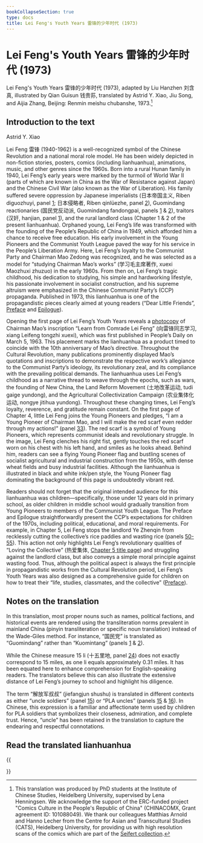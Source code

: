 ```yaml
---
bookCollapseSection: true
type: docs
title: Lei Feng's Youth Years 雷锋的少年时代 (1973)
---
```


# Lei Feng's Youth Years 雷锋的少年时代 (1973)

Lei Feng's Youth Years 雷锋的少年时代 (1973), adapted by Liu Hanzhen 刘含真, illustrated by Qian Guisun 钱贵荪, translated by Astrid Y. Xiao, Jiu Song, and Aijia Zhang, Beijing: Renmin meishu chubanshe, 1973.[^1]

## Introduction to the text

Astrid Y. Xiao

Lei Feng 雷锋 (1940-1962) is a well-recognized symbol of the Chinese Revolution and a national moral role model. He has been widely depicted in non-fiction stories, posters, comics (including lianhuanhua), animations, music, and other genres since the 1960s. Born into a rural Hunan family in 1940, Lei Feng’s early years were marked by the turmoil of World War II (parts of which are known in China as the War of Resistance against Japan) and the Chinese Civil War (also known as the War of Liberation). His family suffered severe oppression by Japanese imperialists (日本帝国主义, Riben diguozhuyi, panel [1](https://chinacomx.github.io/translations/leifeng/b-page-02/); 日本侵略者, Riben qinlüezhe, panel [2](https://chinacomx.github.io/translations/leifeng/b-page-03/)), Guomindang reactionaries (国民党反动派, Guomindang fandongpai, panels [1](https://chinacomx.github.io/translations/leifeng/b-page-02/) & [2](https://chinacomx.github.io/translations/leifeng/b-page-03/)), traitors (汉奸, hanjian, panel [1](https://chinacomx.github.io/translations/leifeng/b-page-02/)), and the rural landlord class (Chapter 1 & 2 of the present lianhuanhua). Orphaned young, Lei Feng’s life was transformed with the founding of the People’s Republic of China in 1949, which afforded him a chance to receive free education. His early involvement in the Young Pioneers and the Communist Youth League paved the way for his service in the People’s Liberation Army. Here, Lei Feng’s loyalty to the Communist Party and Chairman Mao Zedong was recognized, and he was selected as a model for “studying Chairman Mao’s works” (学习毛主席著作, xuexi Maozhuxi zhuzuo) in the early 1960s. From then on, Lei Feng’s tragic childhood, his dedication to studying, his simple and hardworking lifestyle, his passionate involvement in socialist construction, and his supreme altruism were emphasized in the Chinese Communist Party’s (CCP) propaganda. Published in 1973, this lianhuanhua is one of the propagandistic pieces clearly aimed at young readers (“Dear Little Friends”, [Preface](https://chinacomx.github.io/translations/leifeng/b-front-preface/) and [Epilogue](https://chinacomx.github.io/translations/leifeng/b-page-61-epilogue/)).

Opening the first page of Lei Feng’s Youth Years reveals a [photocopy](https://chinacomx.github.io/translations/leifeng/b-front-pictures/) of Chairman Mao’s inscription “Learn from Comrade Lei Feng” (向雷锋同志学习, xiang Leifeng tongzhi xuexi), which was first published in People’s Daily on March 5, 1963. This placement marks the lianhuanhua as a product timed to coincide with the 10th anniversary of Mao’s directive. Throughout the Cultural Revolution, many publications prominently displayed Mao’s quotations and inscriptions to demonstrate the respective work’s allegiance to the Communist Party’s ideology, its revolutionary zeal, and its compliance with the prevailing political demands. The lianhuanhua uses Lei Feng’s childhood as a narrative thread to weave through the epochs, such as wars, the founding of New China, the Land Reform Movement (土地改革运动, tudi gaige yundong), and the Agricultural Collectivization Campaign (农业集体化运动, nongye jitihua yundong). Throughout these changing times, Lei Feng’s loyalty, reverence, and gratitude remain constant. On the first page of Chapter 4, little Lei Feng joins the Young Pioneers and pledges, “I am a Young Pioneer of Chairman Mao, and I will make the red scarf even redder through my actions!” (panel [33](https://chinacomx.github.io/translations/leifeng/b-page-37/)). The red scarf is a symbol of Young Pioneers, which represents communist ideals and revolutionary struggle. In the image, Lei Feng clenches his right fist, gently touches the red scarf worn on his chest with his left hand, and smiles as he looks ahead. Behind him, readers can see a flying Young Pioneer flag and bustling scenes of socialist agricultural and industrial construction from the 1950s, with dense wheat fields and busy industrial facilities. Although the lianhuanhua is illustrated in black and white ink/pen style, the Young Pioneer flag dominating the background of this page is undoubtedly vibrant red.

Readers should not forget that the original intended audience for this lianhuanhua was children—specifically, those under 12 years old in primary school, as older children in middle school would gradually transition from Young Pioneers to members of the Communist Youth League. The Preface and Epilogue straightforwardly present the CCP’s expectations for children of the 1970s, including political, educational, and moral requirements. For example, in Chapter 5, Lei Feng stops the landlord Ye Zhenqin from recklessly cutting the collective’s rice paddies and wasting rice (panels [50-55](https://chinacomx.github.io/translations/leifeng/b-page-55/)). This action not only highlights Lei Feng’s revolutionary qualities of “Loving the Collective” (热爱集体, [Chapter 5 title page](https://chinacomx.github.io/translations/leifeng/b-page-52/)) and struggling against the landlord class, but also conveys a simple moral principle against wasting food. Thus, although the political aspect is always the first principle in propagandistic works from the Cultural Revolution period, Lei Feng’s Youth Years was also designed as a comprehensive guide for children on how to treat their “life, studies, classmates, and the collective” ([Preface](https://chinacomx.github.io/translations/leifeng/b-front-preface/)).

## Notes on the translation

In this translation, most proper nouns such as names, political factions, and historical events are rendered using the transliteration norms prevalent in mainland China (pinyin transliteration or specific noun translation) instead of the Wade-Giles method. For instance, “国民党” is translated as “Guomindang” rather than “Kuomintang” (panels [1](https://chinacomx.github.io/translations/leifeng/b-page-02/) & [2](https://chinacomx.github.io/translations/leifeng/b-page-03/)).

While the Chinese measure 15 li (十五里地, panel [24](https://chinacomx.github.io/translations/leifeng/b-page-27/)) does not exactly correspond to 15 miles, as one li equals approximately 0.31 miles. It has been equated here to enhance comprehension for English-speaking readers. The translators believe this can also illustrate the extensive distance of Lei Feng’s journey to school and highlight his diligence.

The term “解放军叔叔” (jiefangjun shushu) is translated in different contexts as either “uncle soldiers” (panel [15](https://chinacomx.github.io/translations/leifeng/b-page-17/)) or “PLA uncles” (panels [15](https://chinacomx.github.io/translations/leifeng/b-page-17/) & [16](https://chinacomx.github.io/translations/leifeng/b-page-18/)). In Chinese, this expression is a familiar and affectionate term used by children for PLA soldiers that symbolizes their closeness, admiration, and complete trust. Hence, “uncle” has been retained in the translation to capture the endearing and respectful connotations.

[^1]: This translation was produced by PhD students at the Institute of Chinese Studies, Heidelberg University, supervised by Lena Henningsen. We acknowledge the support of the ERC-funded project "Comics Culture in the People\'s Republic of China" (CHINACOMX, Grant agreement ID: 101088049). We thank our colleagues Matthias Arnold and Hanno Lecher from the Centre for Asian and Transcultural Studies (CATS), Heidelberg University, for providing us with high resolution scans of the comics which are part of the [Seifert collection](https://www.asia-europe.uni-heidelberg.de/en/research/heidelberg-research-architecture/projects/hra14-chinese-comics/the-seifert-collection.html).

## Read the translated lianhuanhua

{{<section>}}
